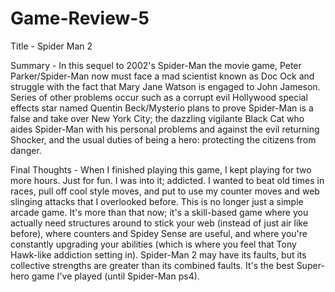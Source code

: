# Game-Review-5

Title - Spider Man 2

Summary - In this sequel to 2002's Spider-Man the movie game, Peter Parker/Spider-Man now must face a mad scientist known as Doc Ock and struggle with the fact that Mary Jane Watson is engaged to John Jameson. Series of other problems occur such as a corrupt evil Hollywood special effects star named Quentin Beck/Mysterio plans to prove Spider-Man is a false and take over New York City; the dazzling vigilante Black Cat who aides Spider-Man with his personal problems and against the evil returning Shocker, and the usual duties of being a hero: protecting the citizens from danger.

Final Thoughts - When I finished playing this game, I kept playing for two more hours. Just for fun. I was into it; addicted. I wanted to beat old times in races, pull off cool style moves, and put to use my counter moves and web slinging attacks that I overlooked before. This is no longer just a simple arcade game. It's more than that now; it's a skill-based game where you actually need structures around to stick your web (instead of just air like before), where counters and Spidey Sense are useful, and where you're constantly upgrading your abilities (which is where you feel that Tony Hawk-like addiction setting in). Spider-Man 2 may have its faults, but its collective strengths are greater than its combined faults. It's the best Super-hero game I've played (until Spider-Man ps4).
